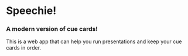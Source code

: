 # Speechie!
### A modern version of cue cards!

This is a web app that can help you run presentations and keep your cue cards in order.
